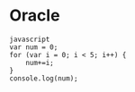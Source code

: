 # Oracle

```
javascript
var num = 0;
for (var i = 0; i < 5; i++) {
    num+=i;
}
console.log(num);
```
